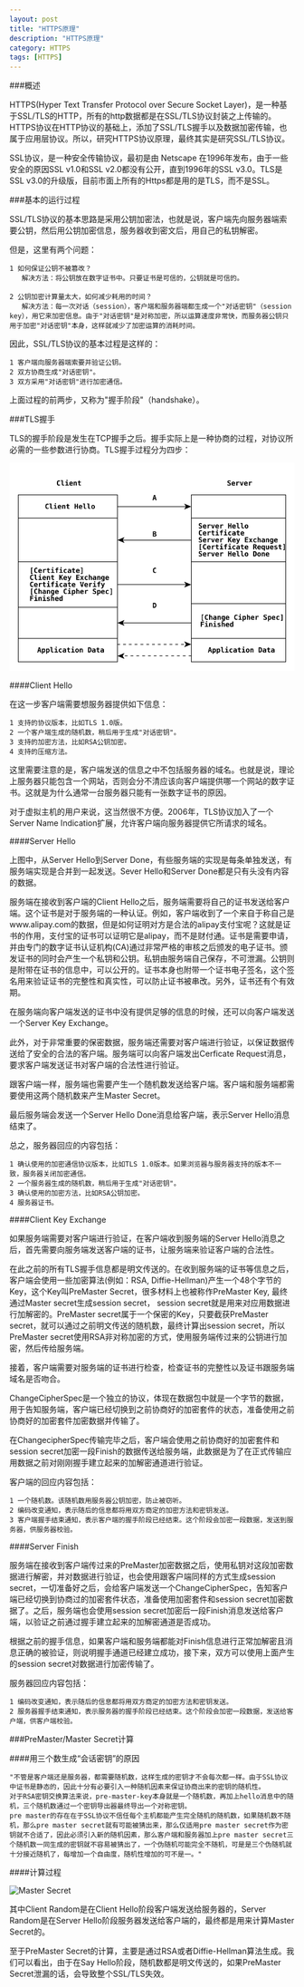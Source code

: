 ```yaml
---
layout: post
title: "HTTPS原理"
description: "HTTPS原理"
category: HTTPS
tags: [HTTPS]
---
```


###概述

HTTPS(Hyper Text Transfer Protocol over Secure Socket Layer)，是一种基于SSL/TLS的HTTP，所有的http数据都是在SSL/TLS协议封装之上传输的。HTTPS协议在HTTP协议的基础上，添加了SSL/TLS握手以及数据加密传输，也属于应用层协议。所以，研究HTTPS协议原理，最终其实是研究SSL/TLS协议。

SSL协议，是一种安全传输协议，最初是由 Netscape 在1996年发布，由于一些安全的原因SSL v1.0和SSL v2.0都没有公开，直到1996年的SSL v3.0。TLS是SSL v3.0的升级版，目前市面上所有的Https都是用的是TLS，而不是SSL。

###基本的运行过程

SSL/TLS协议的基本思路是采用公钥加密法，也就是说，客户端先向服务器端索要公钥，然后用公钥加密信息，服务器收到密文后，用自己的私钥解密。

但是，这里有两个问题：

	1 如何保证公钥不被篡改？
	   解决方法：将公钥放在数字证书中。只要证书是可信的，公钥就是可信的。

	2 公钥加密计算量太大，如何减少耗用的时间？
	   解决方法：每一次对话（session），客户端和服务器端都生成一个"对话密钥"（session key），用它来加密信息。由于"对话密钥"是对称加密，所以运算速度非常快，而服务器公钥只用于加密"对话密钥"本身，这样就减少了加密运算的消耗时间。

因此，SSL/TLS协议的基本过程是这样的：

	1 客户端向服务器端索要并验证公钥。
	2 双方协商生成"对话密钥"。
	3 双方采用"对话密钥"进行加密通信。

上面过程的前两步，又称为"握手阶段"（handshake）。

###TLS握手

TLS的握手阶段是发生在TCP握手之后。握手实际上是一种协商的过程，对协议所必需的一些参数进行协商。TLS握手过程分为四步：

![TLS握手过程](/images/TLS.svg)

####Client Hello

在这一步客户端需要想服务器提供如下信息：

	1 支持的协议版本，比如TLS 1.0版。
	2 一个客户端生成的随机数，稍后用于生成"对话密钥"。
	3 支持的加密方法，比如RSA公钥加密。
	4 支持的压缩方法。

这里需要注意的是，客户端发送的信息之中不包括服务器的域名。也就是说，理论上服务器只能包含一个网站，否则会分不清应该向客户端提供哪一个网站的数字证书。这就是为什么通常一台服务器只能有一张数字证书的原因。

对于虚拟主机的用户来说，这当然很不方便。2006年，TLS协议加入了一个Server Name Indication扩展，允许客户端向服务器提供它所请求的域名。

####Server Hello

上图中，从Server Hello到Server Done，有些服务端的实现是每条单独发送，有服务端实现是合并到一起发送。Sever Hello和Server Done都是只有头没有内容的数据。

服务端在接收到客户端的Client Hello之后，服务端需要将自己的证书发送给客户端。这个证书是对于服务端的一种认证。例如，客户端收到了一个来自于称自己是www.alipay.com的数据，但是如何证明对方是合法的alipay支付宝呢？这就是证书的作用，支付宝的证书可以证明它是alipay，而不是财付通。证书是需要申请，并由专门的数字证书认证机构(CA)通过非常严格的审核之后颁发的电子证书。颁发证书的同时会产生一个私钥和公钥。私钥由服务端自己保存，不可泄漏。公钥则是附带在证书的信息中，可以公开的。证书本身也附带一个证书电子签名，这个签名用来验证证书的完整性和真实性，可以防止证书被串改。另外，证书还有个有效期。

在服务端向客户端发送的证书中没有提供足够的信息的时候，还可以向客户端发送一个Server Key Exchange。

此外，对于非常重要的保密数据，服务端还需要对客户端进行验证，以保证数据传送给了安全的合法的客户端。服务端可以向客户端发出Cerficate Request消息，要求客户端发送证书对客户端的合法性进行验证。

跟客户端一样，服务端也需要产生一个随机数发送给客户端。客户端和服务端都需要使用这两个随机数来产生Master Secret。

最后服务端会发送一个Server Hello Done消息给客户端，表示Server Hello消息结束了。

总之，服务器回应的内容包括：

	1 确认使用的加密通信协议版本，比如TLS 1.0版本。如果浏览器与服务器支持的版本不一致，服务器关闭加密通信。
	2 一个服务器生成的随机数，稍后用于生成"对话密钥"。
	3 确认使用的加密方法，比如RSA公钥加密。
	4 服务器证书。

####Client Key Exchange

如果服务端需要对客户端进行验证，在客户端收到服务端的Server Hello消息之后，首先需要向服务端发送客户端的证书，让服务端来验证客户端的合法性。

在此之前的所有TLS握手信息都是明文传送的。在收到服务端的证书等信息之后，客户端会使用一些加密算法(例如：RSA, Diffie-Hellman)产生一个48个字节的Key，这个Key叫PreMaster Secret，很多材料上也被称作PreMaster Key, 最终通过Master secret生成session secret， session secret就是用来对应用数据进行加解密的。PreMaster secret属于一个保密的Key，只要截获PreMaster secret，就可以通过之前明文传送的随机数，最终计算出session secret，所以PreMaster secret使用RSA非对称加密的方式，使用服务端传过来的公钥进行加密，然后传给服务端。

接着，客户端需要对服务端的证书进行检查，检查证书的完整性以及证书跟服务端域名是否吻合。

ChangeCipherSpec是一个独立的协议，体现在数据包中就是一个字节的数据，用于告知服务端，客户端已经切换到之前协商好的加密套件的状态，准备使用之前协商好的加密套件加密数据并传输了。

在ChangecipherSpec传输完毕之后，客户端会使用之前协商好的加密套件和session secret加密一段Finish的数据传送给服务端，此数据是为了在正式传输应用数据之前对刚刚握手建立起来的加解密通道进行验证。

客户端的回应内容包括：

	1 一个随机数。该随机数用服务器公钥加密，防止被窃听。
	2 编码改变通知，表示随后的信息都将用双方商定的加密方法和密钥发送。
	3 客户端握手结束通知，表示客户端的握手阶段已经结束。这个阶段会加密一段数据，发送到服务器，供服务器校验。


####Server Finish

服务端在接收到客户端传过来的PreMaster加密数据之后，使用私钥对这段加密数据进行解密，并对数据进行验证，也会使用跟客户端同样的方式生成session secret，一切准备好之后，会给客户端发送一个ChangeCipherSpec，告知客户端已经切换到协商过的加密套件状态，准备使用加密套件和session secret加密数据了。之后，服务端也会使用session secret加密后一段Finish消息发送给客户端，以验证之前通过握手建立起来的加解密通道是否成功。

根据之前的握手信息，如果客户端和服务端都能对Finish信息进行正常加解密且消息正确的被验证，则说明握手通道已经建立成功，接下来，双方可以使用上面产生的session secret对数据进行加密传输了。

服务器回应内容包括：

	1 编码改变通知，表示随后的信息都将用双方商定的加密方法和密钥发送。
	2 服务器握手结束通知，表示服务器的握手阶段已经结束。这个阶段会加密一段数据，发送给客户端，供客户端校验。

###PreMaster/Master Secret计算

####用三个数生成“会话密钥”的原因

	"不管是客户端还是服务器，都需要随机数，这样生成的密钥才不会每次都一样。由于SSL协议中证书是静态的，因此十分有必要引入一种随机因素来保证协商出来的密钥的随机性。
	对于RSA密钥交换算法来说，pre-master-key本身就是一个随机数，再加上hello消息中的随机，三个随机数通过一个密钥导出器最终导出一个对称密钥。
	pre master的存在在于SSL协议不信任每个主机都能产生完全随机的随机数，如果随机数不随机，那么pre master secret就有可能被猜出来，那么仅适用pre master secret作为密钥就不合适了，因此必须引入新的随机因素，那么客户端和服务器加上pre master secret三个随机数一同生成的密钥就不容易被猜出了，一个伪随机可能完全不随机，可是是三个伪随机就十分接近随机了，每增加一个自由度，随机性增加的可不是一。"

####计算过程

![Master Secret](master-secret.svg)

其中Client Random是在Client Hello阶段客户端发送给服务器的，Server Random是在Server Hello阶段服务器发送给客户端的，最终都是用来计算Master Secret的。

至于PreMaster Secret的计算，主要是通过RSA或者Diffie-Hellman算法生成。我们可以看出，由于在Say Hello阶段，随机数都是明文传送的，如果PreMaster Secret泄漏的话，会导致整个SSL/TLS失效。
